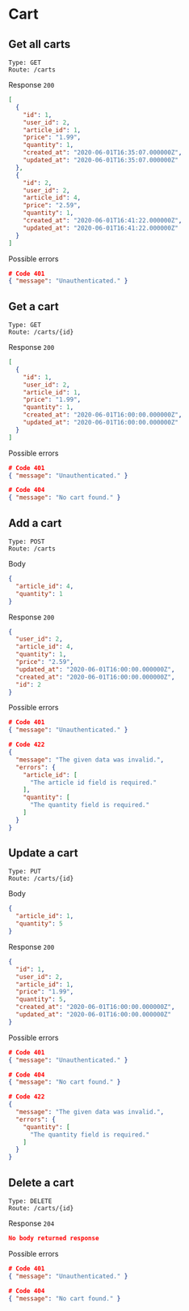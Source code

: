# Cart

## Get all carts

```
Type: GET
Route: /carts
```

Response `200`

```json
[
  {
    "id": 1,
    "user_id": 2,
    "article_id": 1,
    "price": "1.99",
    "quantity": 1,
    "created_at": "2020-06-01T16:35:07.000000Z",
    "updated_at": "2020-06-01T16:35:07.000000Z"
  },
  {
    "id": 2,
    "user_id": 2,
    "article_id": 4,
    "price": "2.59",
    "quantity": 1,
    "created_at": "2020-06-01T16:41:22.000000Z",
    "updated_at": "2020-06-01T16:41:22.000000Z"
  }
]
```
Possible errors
```json
# Code 401
{ "message": "Unauthenticated." }
```

## Get a cart

```
Type: GET
Route: /carts/{id}
```

Response `200`

```json
[
  {
    "id": 1,
    "user_id": 2,
    "article_id": 1,
    "price": "1.99",
    "quantity": 1,
    "created_at": "2020-06-01T16:00:00.000000Z",
    "updated_at": "2020-06-01T16:00:00.000000Z"
  }
]
```
Possible errors
```json
# Code 401
{ "message": "Unauthenticated." }

# Code 404
{ "message": "No cart found." }
```

## Add a cart

```
Type: POST
Route: /carts
```

Body
```json
{
  "article_id": 4,
  "quantity": 1
}
```

Response `200`

```json
{
  "user_id": 2,
  "article_id": 4,
  "quantity": 1,
  "price": "2.59",
  "updated_at": "2020-06-01T16:00:00.000000Z",
  "created_at": "2020-06-01T16:00:00.000000Z",
  "id": 2
}
```
Possible errors
```json
# Code 401
{ "message": "Unauthenticated." }

# Code 422
{
  "message": "The given data was invalid.",
  "errors": {
    "article_id": [
      "The article id field is required."
    ],
    "quantity": [
      "The quantity field is required."
    ]
  }
}
```

## Update a cart

```
Type: PUT
Route: /carts/{id}
```

Body
```json
{
  "article_id": 1,
  "quantity": 5
}
```

Response `200`

```json
{
  "id": 1,
  "user_id": 2,
  "article_id": 1,
  "price": "1.99",
  "quantity": 5,
  "created_at": "2020-06-01T16:00:00.000000Z",
  "updated_at": "2020-06-01T16:00:00.000000Z"
}
```
Possible errors
```json
# Code 401
{ "message": "Unauthenticated." }

# Code 404
{ "message": "No cart found." }

# Code 422
{
  "message": "The given data was invalid.",
  "errors": {
    "quantity": [
      "The quantity field is required."
    ]
  }
}
```

## Delete a cart

```
Type: DELETE
Route: /carts/{id}
```

Response `204`

```json
No body returned response
```
Possible errors
```json
# Code 401
{ "message": "Unauthenticated." }

# Code 404
{ "message": "No cart found." }
```